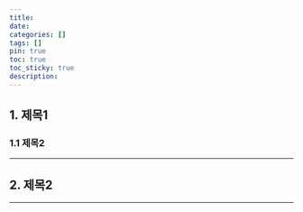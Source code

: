 ```yaml
---
title: 
date: 
categories: []
tags: []
pin: true
toc: true
toc_sticky: true
description: 
---
```


## __1. 제목1__

### __1.1 제목2__

***

## __2. 제목2__

***